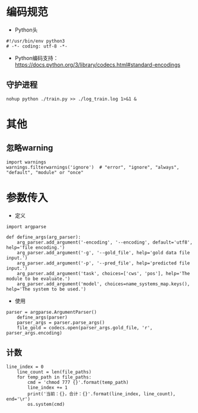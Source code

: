 # 编码规范

- Python头

~~~
#!/usr/bin/env python3
# -*- coding: utf-8 -*-
~~~

- Python编码支持：https://docs.python.org/3/library/codecs.html#standard-encodings

## 守护进程

~~~
nohup python ./train.py >> ./log_train.log 1>&1 &
~~~

# 其他

## 忽略warning

~~~
import warnings
warnings.filterwarnings('ignore')  # "error", "ignore", "always", "default", "module" or "once"
~~~

# 参数传入

- 定义

~~~
import argparse

def define_args(arg_parser):
    arg_parser.add_argument('-encoding', '--encoding', default='utf8', help='file encoding.')
    arg_parser.add_argument('-g', '--gold_file', help='gold data file input.')
    arg_parser.add_argument('-p', '--pred_file', help='predicted file input.')
    arg_parser.add_argument('task', choices=['cws', 'pos'], help='The module to be evaluate.')
    arg_parser.add_argument('model', choices=name_systems_map.keys(), help='The system to be used.')
~~~

- 使用

~~~
parser = argparse.ArgumentParser()
    define_args(parser)
    parser_args = parser.parse_args()
    file_gold = codecs.open(parser_args.gold_file, 'r', parser_args.encoding)
~~~

## 计数

~~~
line_index = 0
    line_count = len(file_paths)
    for temp_path in file_paths:
        cmd = 'chmod 777 {}'.format(temp_path)
        line_index += 1
        print('当前：{}，合计：{}'.format(line_index, line_count), end='\r')
        os.system(cmd)
~~~

